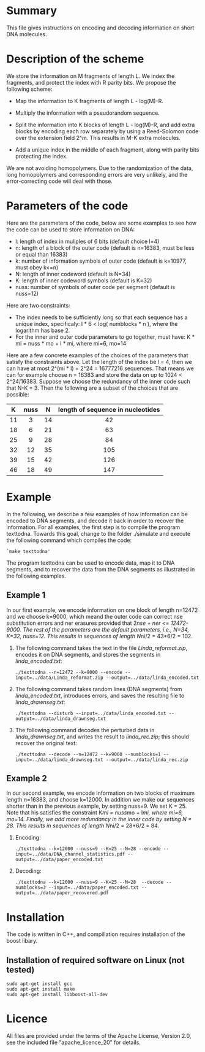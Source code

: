 Summary
=======

This file gives instructions on encoding and decoding information on short DNA molecules.

Description of the scheme
=========================

We store the information on M fragments of length L. We index the fragments, and protect the index with R parity bits. We propose the following scheme:

- Map the information to K fragments of length L - log(M)-R. 

- Multiply the information with a pseudorandom sequence. 

- Split the information into K blocks of length L - log(M)-R, and add extra blocks by encoding each row separately by using a Reed-Solomon code over the extension field 2^m. This results in M-K extra molecules.

- Add a unique index in the middle of each fragment, along with parity bits protecting the index.

We are not avoiding homopolymers. Due to the randomization of the data, long homopolymers and corresponding errors are very unlikely, and the error-correcting code will deal with those. 

Parameters of the code
======================

Here are the parameters of the code, below are some examples to see how the code can be used to store information on DNA:

- l: length of index in muliples of 6 bits (default choice l=4)
- n: length of a block of the outer code (default is n=16383, must be less or equal than 16383)
- k: number of information symbols of outer code (default is k=10977, must obey k<=n)
- N: length of inner codeword (default is N=34)
- K: length of inner codeword symbols (default is K=32)
- nuss: number of symbols of outer code per segment (default is nuss=12)

Here are two constraints:
- The index needs to be sufficiently long so that each sequence has a unique index, specificaly: l * 6 < log( numblocks * n ), where the logarithm has base 2.
- For the inner and outer code parameters to go together, must have: K * mi = nuss * mo + l * mi, where mi=6, mo=14


Here are a few concrete examples of the choices of the parameters that satisfy the constraints above.
Let the length of the index be l = 4, then we can have at most 2^(mi * l) = 2^24 = 16777216 sequences. That means we can for example choose n = 16383 and store the data on up to 1024 < 2^24/16383. 
Suppose we choose the redundancy of the inner code such that N-K = 3.
Then the following are a subset of the choices that are possible:

| K  | nuss|  N | length of sequence in nucleotides  |
|:--:|:---:|:--:| :-----:|
| 11  | 3   | 14 | 42 |
| 18 | 6   | 21 | 63 |
| 25 | 9   | 28 | 84 |
| 32 | 12  | 35 | 105 |
| 39 | 15  | 42 | 126|
| 46 | 18  | 49 | 147|




Example
=======

In the following, we describe a few examples of how information can be encoded to DNA segments, and decode it back in order to recover the information. For all examples, the first step is to compile the program texttodna. Towards this goal, change to the folder ./simulate and execute the following command which compiles the code:

	`make texttodna' 

The program texttodna can be used to encode data, map it to DNA segments, and to recover the data from the DNA segments as illustrated in the following examples.

Example 1
---------

In our first example, we encode information on one block of length n=12472 and we choose k=9000, which meand the outer code can correct nse substitution errors and ner erasures provided that 2*nse + ner <= 12472-9000. The rest of the parameters are the default parameters, i.e.,  N=34, K=32, nuss=12. This results in sequences of length N*ni/2 = 43*6/2 = 102.
 

1. The following command takes the text in the file *Linda_reformat.zip*, encodes it on DNA segments, and stores the segments in *linda_encoded.txt*:

	`./texttodna --n=12472 --k=9000 --encode --input=../data/Linda_reformat.zip --output=../data/linda_encoded.txt`

2. The following command takes random lines (DNA segments) from *linda_encoded.txt*, introduces errors, and saves the resulting file to *linda_drawnseg.txt*:

	`./texttodna --disturb --input=../data/linda_encoded.txt --output=../data/linda_drawnseg.txt`

3. The following command decodes the perturbed data in *linda_drawnseg.txt*, and writes the result to *linda_rec.zip*; this should recover the original text:

	`./texttodna --decode --n=12472 --k=9000 --numblocks=1 --input=../data/linda_drawnseg.txt --output=../data/linda_rec.zip`

Example 2
---------

In our second example, we encode information on two blocks of maximum length n=16383, and choose k=12000. In addition we make our sequences shorter than in the previous example, by setting nuss=9. We set K = 25. Note that his satisfies the constraint K*mi = nuss*mo + l*mi, where mi=6, mo=14. Finally, we add more redundancy in the inner code by setting N = 28. This results in sequences of length N*ni/2 = 28*6/2 = 84.

1. Encoding:
	
	`./texttodna --k=12000 --nuss=9 --K=25 --N=28 --encode --input=../data/DNA_channel_statistics.pdf --output=../data/paper_encoded.txt`

2. Decoding:

	`./texttodna --k=12000 --nuss=9 --K=25 --N=28  --decode --numblocks=3 --input=../data/paper_encoded.txt --output=../data/paper_recovered.pdf`


Installation
============

The code is written in C++, and compillation requires installation of the boost libary. 


Installation of required software on Linux (not tested)
-------------------------------------------------------
	sudo apt-get install gcc
	sudo apt-get install make
	sudo apt-get install libboost-all-dev

Licence
==========

All files are provided under the terms of the Apache License, Version 2.0, see the included file "apache_licence_20" for details.

